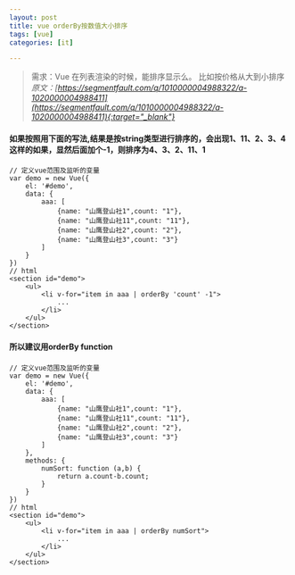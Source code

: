 ```yaml
---
layout: post
title: vue orderBy按数值大小排序
tags: [vue]
categories: [it]

---
```



> 需求：Vue 在列表渲染的时候，能排序显示么。 比如按价格从大到小排序 <br/>
*原文：[https://segmentfault.com/q/1010000004988322/a-1020000004988411](https://segmentfault.com/q/1010000004988322/a-1020000004988411){:target="_blank"}*

#### 如果按照用下面的写法,结果是按string类型进行排序的，会出现1、11、2、3、4这样的如果，显然后面加个-1，则排序为4、3、2、11、1

```
// 定义vue范围及监听的变量
var demo = new Vue({
	el: '#demo',
	data: {
		aaa: [
			{name: "山鹰登山社1",count: "1"},
			{name: "山鹰登山社11",count: "11"},
			{name: "山鹰登山社2",count: "2"},
			{name: "山鹰登山社3",count: "3"}
		]
	}
})
// html
<section id="demo">
	<ul>            
		<li v-for="item in aaa | orderBy 'count' -1">
			...
		</li>
	</ul>
</section>
```

#### 所以建议用orderBy function

```
// 定义vue范围及监听的变量
var demo = new Vue({
	el: '#demo',
	data: {
		aaa: [
			{name: "山鹰登山社1",count: "1"},
			{name: "山鹰登山社11",count: "11"},
			{name: "山鹰登山社2",count: "2"},
			{name: "山鹰登山社3",count: "3"}
		]
	},
	methods: {
		numSort: function (a,b) {
			return a.count-b.count;
		}
	}
})
// html
<section id="demo">
	<ul>            
		<li v-for="item in aaa | orderBy numSort">
			...
		</li>
	</ul>
</section>
```
